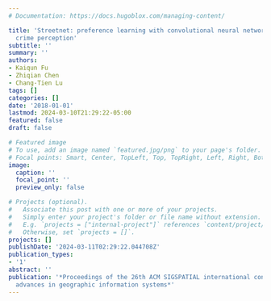 ```yaml
---
# Documentation: https://docs.hugoblox.com/managing-content/

title: 'Streetnet: preference learning with convolutional neural network on urban
  crime perception'
subtitle: ''
summary: ''
authors:
- Kaiqun Fu
- Zhiqian Chen
- Chang-Tien Lu
tags: []
categories: []
date: '2018-01-01'
lastmod: 2024-03-10T21:29:22-05:00
featured: false
draft: false

# Featured image
# To use, add an image named `featured.jpg/png` to your page's folder.
# Focal points: Smart, Center, TopLeft, Top, TopRight, Left, Right, BottomLeft, Bottom, BottomRight.
image:
  caption: ''
  focal_point: ''
  preview_only: false

# Projects (optional).
#   Associate this post with one or more of your projects.
#   Simply enter your project's folder or file name without extension.
#   E.g. `projects = ["internal-project"]` references `content/project/deep-learning/index.md`.
#   Otherwise, set `projects = []`.
projects: []
publishDate: '2024-03-11T02:29:22.044708Z'
publication_types:
- '1'
abstract: ''
publication: '*Proceedings of the 26th ACM SIGSPATIAL international conference on
  advances in geographic information systems*'
---
```

